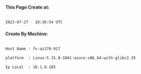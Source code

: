
   
#### This Page Create at:

```bash

2023-07-27 - 18:36:54 UTC

```

#### Create By Machine:

```bash

Host Name : fv-az176-917

platform  : Linux-5.15.0-1041-azure-x86_64-with-glibc2.35

Ip Local  : 10.1.0.185

```

